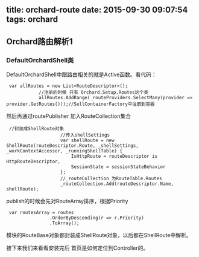 title: orchard-route
date: 2015-09-30 09:07:54
tags: orchard
---

##   Orchard路由解析1

###  DefaultOrchardShell类

DefaultOrchardShell中跟路由相关的就是Active函数。看代码：

```
 var allRoutes = new List<RouteDescriptor>();
            //注册的时候 只有 Orchard.Setup.Routes这个类
            allRoutes.AddRange(_routeProviders.SelectMany(provider => provider.GetRoutes()));//SellContainerFactory中注册到容器
```

然后再通过routePublisher 加入RouteCollection集合

```
 //封装成ShellRoute对象
                    //传入shellSettings
                    var shellRoute = new ShellRoute(routeDescriptor.Route, _shellSettings, _workContextAccessor, _runningShellTable) {
                        IsHttpRoute = routeDescriptor is HttpRouteDescriptor,
                        SessionState = sessionStateBehavior
                    };
                    //_routeCollection 为RouteTable.Routes
                    _routeCollection.Add(routeDescriptor.Name, shellRoute);
```

publish的时候会先对RouteArray排序，根据Priority

```
 var routesArray = routes
                .OrderByDescending(r => r.Priority)
                .ToArray();
```
模块的RouteBase对象都封装成ShellRoute对象，以后都在ShellRoute中解析。

接下来我们来看看安装完后 首页是如何定位到Controller的。
